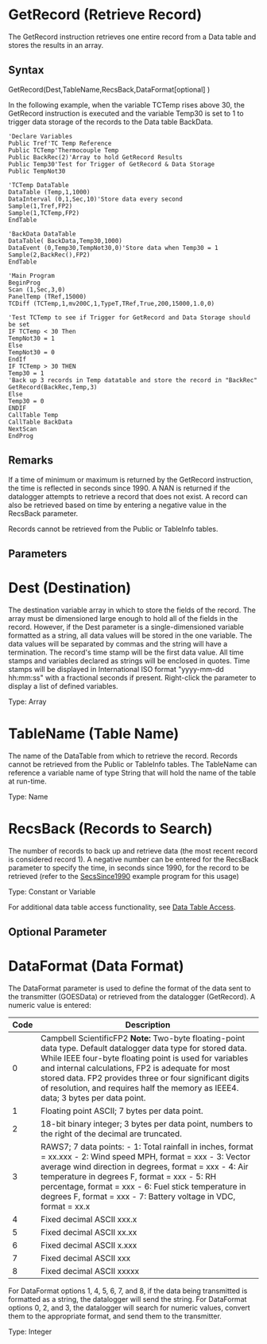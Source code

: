 # GetRecord (Retrieve Record)

The GetRecord instruction retrieves one entire record from a Data table and stores the results in an array.

## Syntax

GetRecord(Dest,TableName,RecsBack,DataFormat[optional] )

In the following example, when the variable TCTemp rises above 30, the GetRecord instruction is executed and the variable Temp30 is set to 1 to trigger data storage of the records to the Data table BackData.

```
'Declare Variables
Public Tref'TC Temp Reference
Public TCTemp'Thermocouple Temp
Public BackRec(2)'Array to hold GetRecord Results
Public Temp30'Test for Trigger of GetRecord & Data Storage
Public TempNot30

'TCTemp DataTable
DataTable (Temp,1,1000)
DataInterval (0,1,Sec,10)'Store data every second
Sample(1,Tref,FP2)
Sample(1,TCTemp,FP2)
EndTable

'BackData DataTable
DataTable( BackData,Temp30,1000)
DataEvent (0,Temp30,TempNot30,0)'Store data when Temp30 = 1
Sample(2,BackRec(),FP2)
EndTable

'Main Program
BeginProg
Scan (1,Sec,3,0)
PanelTemp (TRef,15000)
TCDiff (TCTemp,1,mv200C,1,TypeT,TRef,True,200,15000,1.0,0)

'Test TCTemp to see if Trigger for GetRecord and Data Storage should be set
IF TCTemp < 30 Then
TempNot30 = 1
Else
TempNot30 = 0
EndIf
IF TCTemp > 30 THEN
Temp30 = 1
'Back up 3 records in Temp datatable and store the record in "BackRec"
GetRecord(BackRec,Temp,3)
Else
Temp30 = 0
ENDIF
CallTable Temp
CallTable BackData
NextScan
EndProg
```

## Remarks

If a time of minimum or maximum is returned by the GetRecord instruction, the time is reflected in seconds since 1990. A NAN is returned if the datalogger attempts to retrieve a record that does not exist. A record can also be retrieved based on time by entering a negative value in the RecsBack parameter.

Records cannot be retrieved from the Public or TableInfo tables.

## Parameters

# Dest (Destination)

The destination variable array in which to store the fields of the record. The array must be dimensioned large enough to hold all of the fields in the record. However, if the Dest parameter is a single-dimensioned variable formatted as a string, all data values will be stored in the one variable. The data values will be separated by commas and the string will have a <crlf> termination. The record's time stamp will be the first data value. All time stamps and variables declared as strings will be enclosed in quotes. Time stamps will be displayed in International ISO format "yyyy-mm-dd hh:mm:ss" with a fractional seconds if present. Right-click the parameter to display a list of defined variables.

Type: Array

# TableName (Table Name)

The name of the DataTable from which to retrieve the record. Records cannot be retrieved from the Public or TableInfo tables. The TableName can reference a variable name of type String that will hold the name of the table at run-time.

Type: Name

# RecsBack (Records to Search)

The number of records to back up and retrieve data (the most recent record is considered record 1). A negative number can be entered for the RecsBack parameter to specify the time, in seconds since 1990, for the record to be retrieved (refer to the [SecsSince1990](secssince1990.md) example program for this usage)

Type: Constant or Variable

For additional data table access functionality, see [Data Table Access](../Info/datatableaccess.md).

## Optional Parameter

# DataFormat (Data Format)

The DataFormat parameter is used to define the format of the data sent to the transmitter (GOESData) or retrieved from the datalogger (GetRecord). A numeric value is entered:

| Code | Description                                                                                                                                                                                                                                                                                                                                                                    |
| ---- | ------------------------------------------------------------------------------------------------------------------------------------------------------------------------------------------------------------------------------------------------------------------------------------------------------------------------------------------------------------------------------ |
| 0    | Campbell ScientificFP2 **Note:** Two-byte floating-point data type. Default datalogger data type for stored data. While IEEE four-byte floating point is used for variables and internal calculations, FP2 is adequate for most stored data. FP2 provides three or four significant digits of resolution, and requires half the memory as IEEE4. data; 3 bytes per data point. |
| 1    | Floating point ASCII; 7 bytes per data point.                                                                                                                                                                                                                                                                                                                                  |
| 2    | 18-bit binary integer; 3 bytes per data point, numbers to the right of the decimal are truncated.                                                                                                                                                                                                                                                                              |
| 3    | RAWS7; 7 data points: - 1: Total rainfall in inches, format = xx.xxx - 2: Wind speed MPH, format = xxx - 3: Vector average wind direction in degrees, format = xxx - 4: Air temperature in degrees F, format = xxx - 5: RH percentage, format = xxx - 6: Fuel stick temperature in degrees F, format = xxx - 7: Battery voltage in VDC, format = xx.x                          |
| 4    | Fixed decimal ASCII xxx.x                                                                                                                                                                                                                                                                                                                                                      |
| 5    | Fixed decimal ASCII xx.xx                                                                                                                                                                                                                                                                                                                                                      |
| 6    | Fixed decimal ASCII x.xxx                                                                                                                                                                                                                                                                                                                                                      |
| 7    | Fixed decimal ASCII xxx                                                                                                                                                                                                                                                                                                                                                        |
| 8    | Fixed decimal ASCII xxxxx                                                                                                                                                                                                                                                                                                                                                      |

For DataFormat options 1, 4, 5, 6, 7, and 8, if the data being transmitted is formatted as a string, the datalogger will send the string. For DataFormat options 0, 2, and 3, the datalogger will search for numeric values, convert them to the appropriate format, and send them to the transmitter.

Type: Integer
